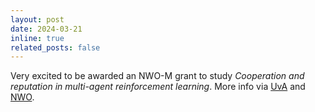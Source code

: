 ```yaml
---
layout: post
date: 2024-03-21
inline: true
related_posts: false
---
```


Very excited to be awarded an NWO-M grant to study *Cooperation and reputation in multi-agent reinforcement learning*. More info via [UvA](https://www.uva.nl/en/shared-content/faculteiten/en/faculteit-der-natuurwetenschappen-wiskunde-en-informatica/news/2024/03/nwo-enw-m-grants-for-three-uva-faculty-of-science-researchers.html) and [NWO](https://www.nwo.nl/en/news/nineteen-innovative-research-projects-awarded-through-open-competition-domain-science-m-programme).
